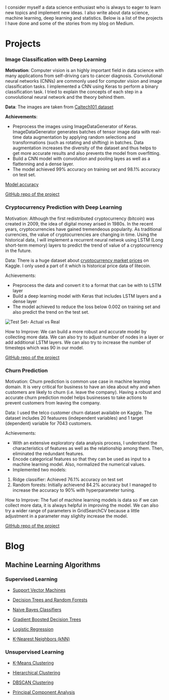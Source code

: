 I consider myself a data science enthusiast who is always to eager to learn new topics and implement new ideas. I also write about data science, machine learning, deep learning and statistics. Below is a list of the projects I have done and some of the stories from my blog on Medium.

# Projects

### Image Classification with Deep Learning

**Motivation**: Computer vision is an highly important field in data science with many applications from self-driving cars to cancer diagnosis. Convolutional neural networks (CNNs) are commonly used for computer vision and image classification tasks. I implemented a CNN using Keras to perform a binary classification task. I tried to explain the concepts of each step in a convolutional neural network and the theory behind them.

**Data**: The images are taken from [Caltech101 dataset](http://www.vision.caltech.edu/Image_Datasets/Caltech101/)

**Achievements**:
* Preprocess the images using ImageDataGenerator of Keras. ImageDataGenerator generates batches of tensor image data with real-time data augmentation by applying random selections and transformations (such as rotating and shifting) in batches. Data augmentation increases the diversity of the dataset and thus helps to get more accurate results and also prevents the model from overfitting.
* Build a CNN model with convolution and pooling layes as well as a flattenning and a dense layer.
* The model achieved 99% accuracy on training set and 98.1% accuracy on test set.

[Model accuracy](https://github.com/SonerYldrm/Image-Classification-with-CNNs/blob/master/Model_accuracy.png)

[GitHub repo of the project](https://github.com/SonerYldrm/Image-Classification-with-CNNs)

### Cryptocurrency Prediction with Deep Learning

Motivation: Although the first redistributed cryptocurrency (bitcoin) was created in 2009, the idea of digital money arised in 1980s. In the recent years, cryptocurrencies have gained tremendeous popularity. As traditional currencies, the value of cryptocurrencies are changing in time. Using the historical data, I will implement a recurrent neural netwok using LSTM (Long short-term memory) layers to predict the trend of value of a cryptocurrency in the future.

Data: There is a huge dataset about [cryptocurrency market prices](https://www.kaggle.com/jessevent/all-crypto-currencies) on Kaggle. I only used a part of it which is historical price data of litecoin.

Achievements:
* Preprocess the data and convert it to a format that can be with to LSTM layer
* Build a deep learning model with Keras that includes LSTM layers and a dense layer
* The model achieved to reduce the loss below 0.002 on training set and also predict the trend on the test set.

![Test Set- Actual vs Real](https://github.com/SonerYldrm/Currency-Prediction-with-RNN/blob/master/Test_set_prediction.png)

How to Improve:
We can build a more robust and accurate model by collecting more data. We can also try to adjust number of nodes in a layer or add additional LSTM layers. We can also try to increase the number of timesteps which was 90 in our model.

[GitHub repo of the project](https://github.com/SonerYldrm/Churn-Prediction)

### Churn Prediction

Motivation: Churn prediction is common use case in machine learning domain. It is very critical for business to have an idea about why and when customers are likely to churn (i.e. leave the company). Having a robust and accurate churn prediction model helps businesses to take actions to prevent customers from leaving the company.

Data: I used the telco customer churn dataset available on Kaggle. The dataset includes 20 featuures (independent variables) and 1 target (dependent) variable for 7043 customers. 

Achievements:
* With an extensive exploratory data analysis process, I understand the characteristics of features as well as the relationship among them. Then, eliminated the redundant features.
* Encode categorical features so that they can be used as input to a machine learning model. Also, normalized the numerical values.
* Implemented two models:
1. Ridge classifier: Achieved 76.1% accuracy on test set
2. Random forests: Initially achievend 84.2% accuracy but I managed to increase the accuracy to 90% with hyperparameter tuning.

How to Improve:
The fuel of machine learning models is data so if we can collect more data, it is always helpful in improving the model. We can also try a wider range of parameters in GridSearchCV because a little adjustment in a parameter may slighlty increase the model.

[GitHub repo of the project](https://github.com/SonerYldrm/Churn-Prediction)


# Blog

## Machine Learning Algorithms

### Supervised Learning

* [Support Vector Machines](https://towardsdatascience.com/support-vector-machine-explained-8d75fe8738fd?source=friends_link&sk=677804e88752a496a154ec74bc6a04ab)

* [Decision Trees and Random Forests](https://towardsdatascience.com/decision-tree-and-random-forest-explained-8d20ddabc9dd?source=friends_link&sk=2312f2149c10f0804b57bd73a8942004)

* [Naive Bayes Classifiers](https://towardsdatascience.com/naive-bayes-classifier-explained-50f9723571ed?source=friends_link&sk=dff592652eb7f6589997df67b94f3d5e)

* [Gradient Boosted Decision Trees](https://towardsdatascience.com/gradient-boosted-decision-trees-explained-9259bd8205af?source=friends_link&sk=69bae99ff05784e2f18412a30e4ee4c1)

* [Logistic Regression](https://towardsdatascience.com/logistic-regression-explained-593e9ddb7c6c?source=friends_link&sk=9c80aae75268c7ef88c488fa6949d3f2)

* [K-Nearest Neighbors (kNN)](https://towardsdatascience.com/k-nearest-neighbors-knn-explained-cbc31849a7e3?source=friends_link&sk=526badeb56f557074d17444b4a1b1b12)

### Unsupervised Learning

* [K-Means Clustering](https://towardsdatascience.com/k-means-clustering-explained-4528df86a120?source=friends_link&sk=4c8c67dd0f3702b4ecd5bd435e82be2a)

* [Hierarchical Clustering](https://towardsdatascience.com/hierarchical-clustering-explained-e58d2f936323?source=friends_link&sk=0dc952162cb32fd1d666488869b40998)

* [DBSCAN Clustering](https://towardsdatascience.com/dbscan-clustering-explained-97556a2ad556?source=friends_link&sk=34729aecd0a0797832a686515ddcb1e3)

* [Principal Component Analysis](https://towardsdatascience.com/principal-component-analysis-explained-d404c34d76e7?source=friends_link&sk=87fcb241b63ad1d06f19ec032fde61f3)


